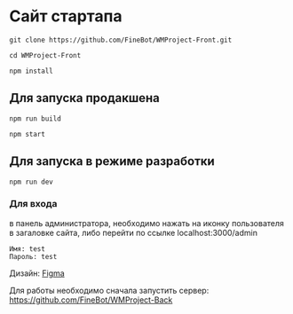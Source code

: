 # Сайт стартапа

```git clone https://github.com/FineBot/WMProject-Front.git```

```cd WMProject-Front```

```npm install```

## Для запуска продакшена

```npm run build```

```npm start```

## Для запуска в режиме разработки

```npm run dev```

### Для входа
в панель администратора, необходимо нажать на иконку пользователя в загаловке сайта, либо перейти по ссылке localhost:3000/admin
```
Имя: test
Пароль: test
```

Дизайн: [Figma](https://www.figma.com/file/3sjtZJuHsUJBjyTSvffwrN/WMProject?node-id=0%3A1)

Для работы необходимо сначала запустить сервер: https://github.com/FineBot/WMProject-Back
